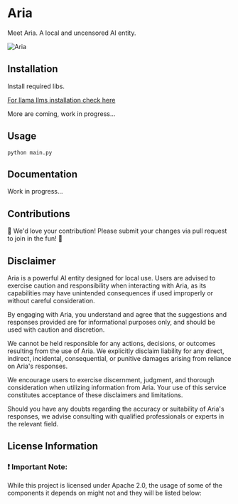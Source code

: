 # Aria
Meet Aria. A local and uncensored AI entity.

![Aria](https://github.com/lef-fan/aria/blob/main/assets/aria.jpg?raw=true)

## Installation
Install required libs.

[For llama llms installation check here](https://github.com/abetlen/llama-cpp-python)

More are coming, work in progress...

## Usage
```
python main.py
```

## Documentation
Work in progress...

## Contributions
🌟 We'd love your contribution! Please submit your changes via pull request to join in the fun! 🚀

## Disclaimer
Aria is a powerful AI entity designed for local use. Users are advised to exercise caution and responsibility when interacting with Aria, as its capabilities may have unintended consequences if used improperly or without careful consideration.

By engaging with Aria, you understand and agree that the suggestions and responses provided are for informational purposes only, and should be used with caution and discretion.

We cannot be held responsible for any actions, decisions, or outcomes resulting from the use of Aria. We explicitly disclaim liability for any direct, indirect, incidental, consequential, or punitive damages arising from reliance on Aria's responses.

We encourage users to exercise discernment, judgment, and thorough consideration when utilizing information from Aria. Your use of this service constitutes acceptance of these disclaimers and limitations.

Should you have any doubts regarding the accuracy or suitability of Aria's responses, we advise consulting with qualified professionals or experts in the relevant field.


## License Information

### ❗ Important Note:
While this project is licensed under Apache 2.0, the usage of some of the components it depends on might not and they will be listed below: